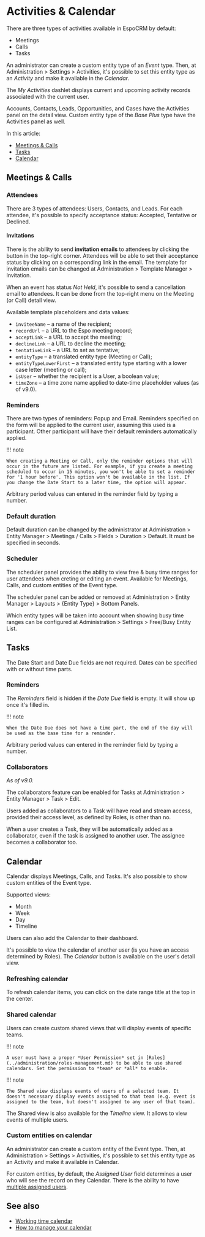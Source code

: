 # Activities & Calendar

There are three types of activities available in EspoCRM by default:

* Meetings
* Calls
* Tasks

An administrator can create a custom entity type of an *Event* type. Then, at Administration > Settings > Activities, it's possible to set this entity type as an *Activity* and make it available in the *Calendar*.

The *My Activities* dashlet displays current and upcoming activity records associated with the current user.

Accounts, Contacts, Leads, Opportunities, and Cases have the Activities panel on the detail view. Custom entity type of the *Base Plus* type have the Activities panel as well.

In this article:

* [Meetings & Calls](#meetings-calls)
* [Tasks](#tasks)
* [Calendar](#calendar)

## Meetings & Calls

### Attendees

There are 3 types of attendees: Users, Contacts, and Leads. For each attendee, it's possible to specify acceptance status: Accepted, Tentative or Declined.

#### Invitations

There is the ability to send **invitation emails** to attendees by clicking the button in the top-right corner. Attendees will be able to set their acceptance status by clicking on a corresponding link in the email. The template for invitation emails can be changed at Administration > Template Manager > Invitation.

When an event has status *Not Held*, it's possible to send a cancellation email to attendees. It can be done from the top-right menu on the Meeting (or Call) detail view.

Available template placeholders and data values:

* `inviteeName` – a name of the recipient;
* `recordUrl` – a URL to the Espo meeting record;
* `acceptLink` – a URL to accept the meeting;
* `declineLink` – a URL to decline the meeting;
* `tentativeLink` – a URL to set as tentative;
* `entityType` – a translated entity type (Meeting or Call);
* `entityTypeLowerFirst` – a translated entity type starting with a lower case letter (meeting or call);
* `isUser` – whether the recipient is a User, a boolean value;
* `timeZone` – a time zone name applied to date-time placeholder values (as of v9.0).

### Reminders

There are two types of reminders: Popup and Email. Reminders specified on the form will be applied to the current user, assuming this used is a participant. Other participant will have their default reminders automatically applied.

!!! note

    When creating a Meeting or Call, only the reminder options that will occur in the future are listed. For example, if you create a meeting scheduled to occur in 15 minutes, you won't be able to set a reminder for '1 hour before'. This option won't be available in the list. If you change the Date Start to a later time, the option will appear.

Arbitrary period values can entered in the reminder field by typing a number.

### Default duration

Default duration can be changed by the administrator at Administration > Entity Manager > Meetings / Calls > Fields > Duration > Default. It must be specified in seconds.

### Scheduler

The scheduler panel provides the ability to view free & busy time ranges for user attendees when creting or editing an event. Available for Meetings, Calls, and custom entities of the Event type.

The scheduler panel can be added or removed at Administration > Entity Manager > Layouts > {Entity Type} > Bottom Panels.

Which entity types will be taken into account when showing busy time ranges can be configured at Administration > Settings > Free/Busy Entity List.

## Tasks

The Date Start and Date Due fields are not required. Dates can be specified with or without time parts.

### Reminders

The *Reminders* field is hidden if the *Date Due* field is empty. It will show up once it's filled in.

!!! note

    When the Date Due does not have a time part, the end of the day will be used as the base time for a reminder.

Arbitrary period values can entered in the reminder field by typing a number.

### Collaborators

*As of v9.0.*

The collaborators feature can be enabled for Tasks at Administration > Entity Manager > Task > Edit.

Users added as collaborators to a Task will have read and stream access, provided their access level, as defined by Roles, is other than no.

When a user creates a Task, they will be automatically added as a collaborator, even if the task is assigned to another user. The assignee becomes a collaborator too.

## Calendar

Calendar displays Meetings, Calls, and Tasks. It's also possible to show custom entities of the Event type.

Supported views:

* Month
* Week
* Day
* Timeline

Users can also add the Calendar to their dashboard.

It's possible to view the calendar of another user (is you have an access determined by Roles). The *Calendar* button is available on the user's detail view.

### Refreshing calendar

To refresh calendar items, you can click on the date range title at the top in the center.

### Shared calendar

Users can create custom shared views that will display events of specific teams.

!!! note

    A user must have a proper *User Permission* set in [Roles](../administration/roles-management.md) to be able to use shared calendars. Set the permission to *team* or *all* to enable.

!!! note

    The Shared view displays events of users of a selected team. It doesn't necessary display events assigned to that team (e.g. event is assigned to the team, but doesn't assigned to any user of that team).

The Shared view is also available for the *Timeline* view. It allows to view events of multiple users.

### Custom entities on calendar

An administrator can create a custom entity of the Event type. Then, at Administration > Settings > Activities, it's possible to set this entity type as an Activity and make it available in Calendar.

For custom entities, by default, the *Assigned User* field determines a user who will see the record on they Calendar. There is the ability to have [multiple assigned users](../administration/multiple-assigned-users.md).

## See also

* [Working time calendar](working-time-calendar.md)
* [How to manage your calendar](https://www.espocrm.com/tips/calendar/)
